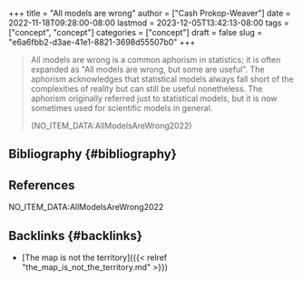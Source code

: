 +++
title = "All models are wrong"
author = ["Cash Prokop-Weaver"]
date = 2022-11-18T09:28:00-08:00
lastmod = 2023-12-05T13:42:13-08:00
tags = ["concept", "concept"]
categories = ["concept"]
draft = false
slug = "e6a6fbb2-d3ae-41e1-8821-3698d55507b0"
+++

> All models are wrong is a common aphorism in statistics; it is often expanded as "All models are wrong, but some are useful". The aphorism acknowledges that statistical models always fall short of the complexities of reality but can still be useful nonetheless. The aphorism originally referred just to statistical models, but it is now sometimes used for scientific models in general.
>
> (NO_ITEM_DATA:AllModelsAreWrong2022)


## Bibliography {#bibliography}

## References

<style>.csl-entry{text-indent: -1.5em; margin-left: 1.5em;}</style><div class="csl-bib-body">
  <div class="csl-entry">NO_ITEM_DATA:AllModelsAreWrong2022</div>
</div>


## Backlinks {#backlinks}

-   [The map is not the territory]({{< relref "the_map_is_not_the_territory.md" >}})
